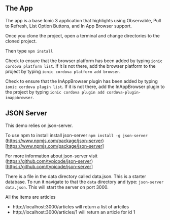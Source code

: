 ## The App

The app is a base Ionic 3 application that highlights using Observable, Pull to Refresh, List Option Buttons, and In App Browser support.

Once you clone the project, open a terminal and change directories to the cloned project.

Then type `npm install`

Check to ensure that the browser platform has been added by typing `ionic cordova platform list`. If it is not there, add the browser platform to the project by typing `ionic cordova platform add browser`.

Check to ensure that the InAppBrowser plugin has been added by typing `ionic cordova plugin list`. If it is not there, add the InAppBrowser plugin to the project by typing `ionic cordova plugin add cordova-plugin-inappbrowser`.

## JSON Server
This demo relies on json-server.

To use npm to install install json-server
`npm install -g json-server`
(https://www.npmjs.com/package/json-server)[https://www.npmjs.com/package/json-server]

For more information about json-server visit
(https://github.com/typicode/json-server)[https://github.com/typicode/json-server]

There is a file in the data directory called data.json. This is a starter database. To run it navigate to that the `data` directory and type: `json-server data.json`. This will start the server on port 3000.

All the items are articles
* http://localhost:3000/articles will return a list of artciles
* http://localhost:3000/articles/1 will return an article for id 1


